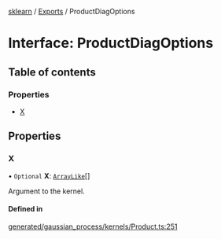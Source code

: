 [sklearn](../readme.md) / [Exports](../modules.md) / ProductDiagOptions

# Interface: ProductDiagOptions

## Table of contents

### Properties

- [X](ProductDiagOptions.md#x)

## Properties

### X

• `Optional` **X**: [`ArrayLike`](../modules.md#arraylike)[]

Argument to the kernel.

#### Defined in

[generated/gaussian_process/kernels/Product.ts:251](https://github.com/transitive-bullshit/scikit-learn-ts/blob/367336a/packages/sklearn/src/generated/gaussian_process/kernels/Product.ts#L251)

